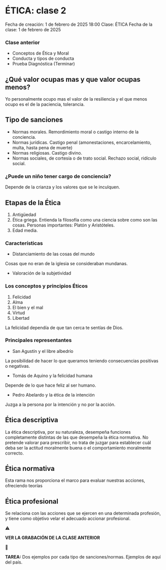 # ÉTICA: clase 2

Fecha de creación: 1 de febrero de 2025 18:00
Clase: ÉTICA
Fecha de la clase: 1 de febrero de 2025

### Clase anterior

- Conceptos de Ética y Moral
- Conducta y tipos de conducta
- Prueba Diagnóstica (Terminar)

## ¿Qué valor ocupas mas y que valor ocupas menos?

Yo personalmente ocupo mas el valor de la resiliencia y el que menos ocupo es el de la paciencia, tolerancia.

## Tipo de sanciones

- Normas morales. Remordimiento moral o castigo interno de la conciencia.
- Normas jurídicas. Castigo penal (amonestaciones, encarcelamiento, multa, hasta pena de muerte)
- Normas religiosas. Castigo divino.
- Normas sociales, de cortesía o de trato social. Rechazo social, ridículo social.

### ¿Puede un niño tener cargo de conciencia?

Depende de la crianza y los valores que se le inculquen.

## Etapas de la Ética

1. Antigüedad
2. Ética griega. Entienda la filosofía como una ciencia sobre como son las cosas. Personas importantes: Platón y Aristóteles.
3. Edad media. 

### Características

- Distanciamiento de las cosas del mundo

Cosas que no eran de la iglesia se consideraban mundanas.

- Valoración de la subjetividad

### Los conceptos y principios Éticos

1. Felicidad
2. Alma
3. El bien y el mal
4. Virtud
5. Libertad

La felicidad dependía de que tan cerca te sentías de Dios.

### Principales representantes

- San Agustín y el libre albedrío

La posibilidad de hacer lo que queramos teniendo consecuencias positivas o negativas.

- Tomás de Aquino y la felicidad humana

Depende de lo que hace feliz al ser humano.

- Pedro Abelardo y la ética de la intención

Juzga a la persona por la intención y no por la acción.

## Ética descriptiva

La ética descriptiva, por su naturaleza, desempeña funciones completamente distintas de las que desempeña la ética normativa. No pretende valorar para prescribir, no trata de juzgar para establecer cuál deba ser la actitud moralmente buena o el comportamiento moralmente correcto.

## Ética normativa

Esta rama nos proporciona el marco para evaluar nuestras acciones, ofreciendo teorías 

## Ética profesional

Se relaciona con las acciones que se ejercen en una determinada profesión, y tiene como objetivo velar el adecuado accionar profesional.

<aside>
⚠️

**VER LA GRABACIÓN DE LA CLASE ANTERIOR**

</aside>

<aside>
📝

**TAREA:** Dos ejemplos por cada tipo de sanciones/normas. Ejemplos de aquí del país.

</aside>